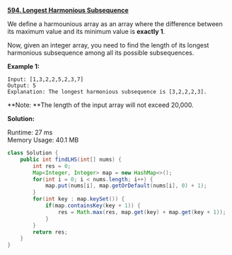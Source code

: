 **[594. Longest Harmonious Subsequence](https://leetcode.com/problems/longest-harmonious-subsequence/)**

We define a harmounious array as an array where the difference between its maximum value and its minimum value is **exactly 1**.

Now, given an integer array, you need to find the length of its longest harmonious subsequence among all its possible subsequences.

**Example 1:**
```
Input: [1,3,2,2,5,2,3,7]
Output: 5
Explanation: The longest harmonious subsequence is [3,2,2,2,3].
```

**Note: **The length of the input array will not exceed 20,000.

**Solution:**

Runtime: 27 ms<br/>
Memory Usage: 40.1 MB

```java
class Solution {
    public int findLHS(int[] nums) {
        int res = 0;
        Map<Integer, Integer> map = new HashMap<>();
        for(int i = 0; i < nums.length; i++) {
            map.put(nums[i], map.getOrDefault(nums[i], 0) + 1);
        }
        for(int key : map.keySet()) {
            if(map.containsKey(key + 1)) {
                res = Math.max(res, map.get(key) + map.get(key + 1));
            }
        }
        return res;
    }
}
```